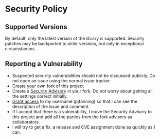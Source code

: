 # Security Policy

## Supported Versions

By default, only the latest version of the library is supported. Security patches may be backported to older versions, but only in exceptional circumstances.

## Reporting a Vulnerability

* Suspected security vulnerabilities should not be discussed publicly. Do not open an issue using the normal issue tracker.
* Create your own fork of this project
* Create a [Security Advisory](https://docs.github.com/en/code-security/security-advisories/creating-a-security-advisory) in your fork. Do not worry about getting all the settings correct initially.
* [Grant access](https://docs.github.com/en/code-security/security-advisories/adding-a-collaborator-to-a-security-advisory) to my username (pjfanning) so that I can see the description of the issue and comment.
* If I accept that there is a vulnerability, I move the Security Advisory to this project and add all the parties from the fork advisory as collaborators.
* I will try to get a fix, a release and CVE assignment done as quickly as I can.
